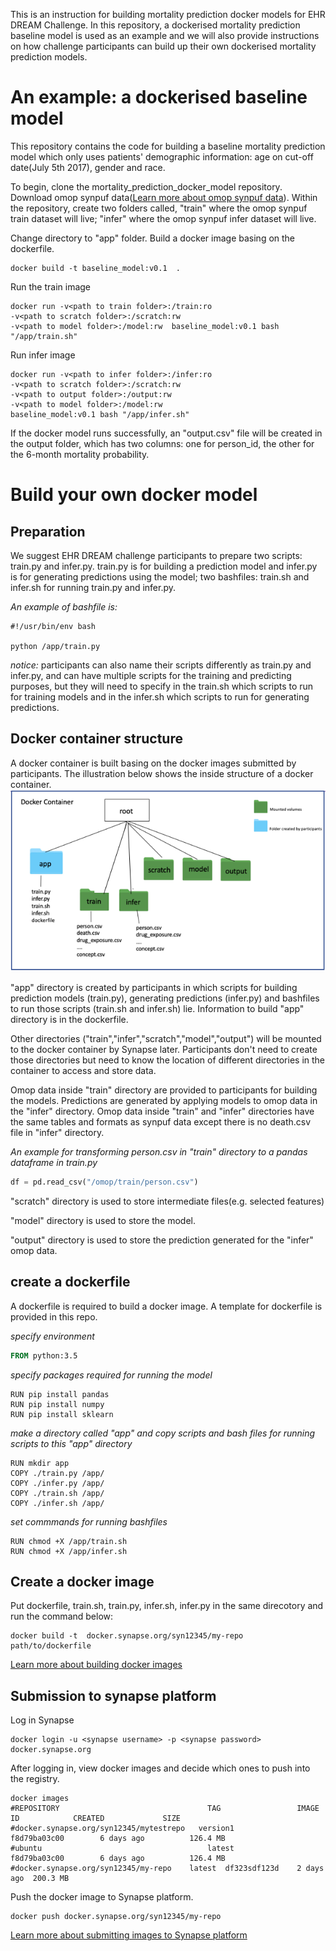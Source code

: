 
This is an instruction for building mortality prediction docker models for EHR DREAM Challenge. In this repository, a dockerised mortality prediction baseline model is used as an example and we will also provide instructions on how challenge participants can build up their own dockerised mortality prediction models.
# An example: a dockerised baseline model
This repository contains the code for building a baseline mortality prediction model which only uses patients' demographic information: age on cut-off date(July 5th 2017), gender and race.

To begin, clone the mortality_prediction_docker_model repository. Download omop synpuf data([Learn more about omop synpuf data](https://www.synapse.org/#!Synapse:syn18405992/wiki/589659)). Within the repository, create two folders called, "train" where the omop synpuf train dataset will live; "infer" where the omop synpuf infer dataset will live.

Change directory to "app" folder. Build a docker image basing on the dockerfile.
```
docker build -t baseline_model:v0.1  .

```
Run the train image
```
docker run -v<path to train folder>:/train:ro
-v<path to scratch folder>:/scratch:rw
-v<path to model folder>:/model:rw  baseline_model:v0.1 bash "/app/train.sh"
```
Run infer image
```
docker run -v<path to infer folder>:/infer:ro
-v<path to scratch folder>:/scratch:rw
-v<path to output folder>:/output:rw
-v<path to model folder>:/model:rw
baseline_model:v0.1 bash "/app/infer.sh"
```
If the docker model runs successfully, an "output.csv" file will be created in the output folder, which has two columns: one for person_id, the other for the 6-month mortality probability.
# Build your own docker model  
## Preparation
We suggest EHR DREAM challenge participants to prepare two scripts: train.py and infer.py.
train.py is for building a prediction model and infer.py is for generating predictions using the model; two bashfiles: train.sh and infer.sh for running train.py and infer.py.

*An example of bashfile is:*
```
#!/usr/bin/env bash

python /app/train.py

```
*notice:* participants can also name their scripts differently as train.py and infer.py, and can have multiple scripts for the training and predicting purposes, but they will need to specify in the train.sh which scripts to run for training models and in the infer.sh which scripts to run for generating predictions.

## Docker container structure

A docker container is built basing on the docker images submitted by participants. The illustration below shows the inside structure of a docker container.
![docker container structure](./pics/docker_container_structure.png)

"app" directory is created by participants in which scripts for building prediction models (train.py), generating predictions (infer.py) and bashfiles to run those scripts (train.sh and infer.sh) lie. Information to build "app" directory is in the dockerfile.

Other directories ("train","infer","scratch","model","output") will be mounted to the docker container by Synapse later. Participants don't need to create those directories but need to know the location of different directories in the container to access and store data.

Omop data inside "train" directory are provided to participants for building the models. Predictions are generated by applying models to omop data in the "infer" directory.  Omop data inside "train" and "infer" directories have the same tables and formats as synpuf data except there is no death.csv file  in "infer" directory.

*An example for transforming person.csv in "train" directory to a pandas dataframe in train.py*
```python
df = pd.read_csv("/omop/train/person.csv")
```

"scratch" directory is used to store intermediate files(e.g. selected features)

"model" directory is used to store the model.

"output" directory is used to store the prediction generated for the "infer" omop data.


## create a dockerfile

A dockerfile is required to build a docker image. A template for dockerfile is provided in this repo.


*specify environment*
```dockerfile
FROM python:3.5
```

*specify packages required for running the model*
```
RUN pip install pandas
RUN pip install numpy
RUN pip install sklearn
```

*make a directory called "app" and copy scripts and bash files for running scripts to this "app" directory*
```
RUN mkdir app
COPY ./train.py /app/
COPY ./infer.py /app/
COPY ./train.sh /app/
COPY ./infer.sh /app/
```

*set commmands for running bashfiles*
```
RUN chmod +X /app/train.sh
RUN chmod +X /app/infer.sh
```
## Create a docker image
Put dockerfile, train.sh, train.py, infer.sh, infer.py in the same direcotory and run the command below:
```
docker build -t  docker.synapse.org/syn12345/my-repo path/to/dockerfile
```
[Learn more about building docker images](https://docs.docker.com/get-started/)
## Submission to synapse platform
Log in Synapse
```
docker login -u <synapse username> -p <synapse password> docker.synapse.org
```
After logging in, view docker images and decide which ones to push into the registry.
```
docker images
#REPOSITORY                                 TAG                 IMAGE ID            CREATED             SIZE
#docker.synapse.org/syn12345/mytestrepo   version1            f8d79ba03c00        6 days ago          126.4 MB
#ubuntu                                     latest              f8d79ba03c00        6 days ago          126.4 MB
#docker.synapse.org/syn12345/my-repo	latest	df323sdf123d	2 days ago	200.3 MB
```
Push the docker image to Synapse platform.
```
docker push docker.synapse.org/syn12345/my-repo
```
[Learn more about submitting images to Synapse platform](https://docs.synapse.org/articles/docker.html)

